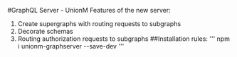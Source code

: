 #GraphQL Server - UnionM
Features of the new server:
1. Create supergraphs with routing requests to subgraphs
2. Decorate schemas
3. Routing authorization requests to subgraphs
##Installation rules:
'''
npm i unionm-graphserver --save-dev
'''
